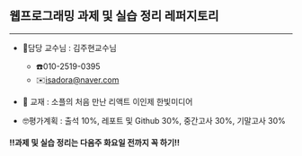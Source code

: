 ## 웹프로그래밍 과제 및 실습 정리 레퍼지토리

---

* 🙂담당 교수님 : 김주현교수님
  * ☎️010-2519-0395
  * ✉️isadora@naver.com

* 📖 교재 : 소플의 처음 만난 리액트  이인제  한빛미디어

* 🤓평가계획 : 출석 10%, 레포트 및 Github 30%, 중간고사 30%, 기말고사 30%

#### ‼️과제 및 실습 정리는 다음주 화요일 전까지 꼭 하기‼️
